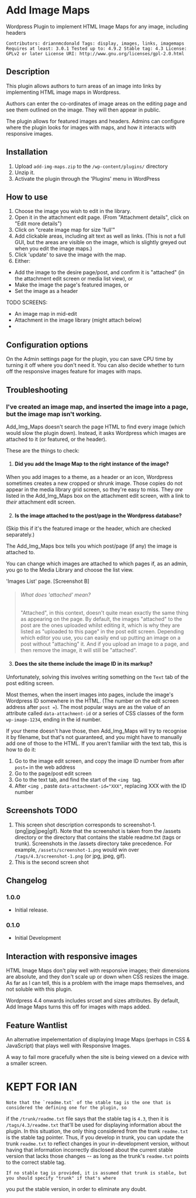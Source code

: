 # Add Image Maps ###

Wordpress Plugin to implement HTML Image Maps for any image, including headers

`Contributors: driannmcdonald
Tags: display, images, links, imagemaps
Requires at least: 3.0.1
Tested up to: 4.9.2
Stable tag: 4.3
License: GPLv2 or later
License URI: http://www.gnu.org/licenses/gpl-2.0.html
`
## Description

This plugin allows authors to turn areas of an image into links by implementing 
HTML image maps in Wordpress.

Authors can enter the co-ordinates of image areas on the editing page and see 
them outlined on the image. They will then appear in public.

The plugin allows for featured images and headers. Admins can configure where
the plugin looks for images with maps, and how it interacts with responsive
images.



## Installation 

1. Upload `add-img-maps.zip` to the `/wp-content/plugins/` directory
1. Unzip it.
1. Activate the plugin through the 'Plugins' menu in WordPress

## How to use

1. Choose the image you wish to edit in the library. 
1. Open it in the attachment edit page. (From "Attachment details", click on "Edit more details")
1. Click on "create image map for size 'full'"
1. Add clickable areas, including alt text as well as links. (This is not a full GUI, but the areas are visible on the image, which is slightly greyed out when
you edit the image maps.)
1. Click 'update' to save the image with the map.
1. Either:
  * Add the image to the desire page/post, and confirm it is "attached" (in the attachment edit screen or media list view), or
  * Make the image the page's featured images, or
  * Set the image as a header

TODO SCREENS:
* An image map in mid-edit
* Attachment in the image library (might attach below)
*   
  
  
## Configuration options

On the Admin settings page for the plugin, you can save CPU time by turning it off where you don't need it. You can also decide whether to turn off the responsive images feature for images with maps.

  ## Troubleshooting

### I've created an image map, and inserted the image into a page, but the image map isn't working.

Add_Img_Maps doesn't search the page HTML to find every image (which would slow the plugin down). Instead, it asks Wordpress which images are attached to it (or featured, or the header).

These are the things to check:

1. #### Did you add the Image Map to the right instance of the image?

When you add images to a theme, as a header or an icon, Wordpress sometimes creates a new cropped or shrunk image. Those copies do not appear in the media library grid screen, so they're easy to miss. They *are* listed in the Add_Img_Maps box on the attachment edit screen, with a link to *their* attachment edit screen.

2. #### Is the image attached to the post/page in the Wordpress database?

(Skip this if it's the featured image or the header, which are checked separately.)

The Add_Img_Maps box tells you which post/page (if any) the image is attached to. 

You can change which images are attached to which pages if, as an admin, you go to the Media Library and choose the list view.

'Images List' page. [Screenshot B]

> ###### What does 'attached' mean?
> "Attached", in this context, doesn't quite mean exactly the same thing as appearing on the page. By default, the 
> images "attached" to the post are the ones uploaded whilst editing it,
> which is why they are listed as "uploaded to this page" in 
> the post edit screen. Depending which editor you use, you can easily end up putting an image on a post without 
> "attaching" it. And if you upload an image to a page, and then remove the image, it will still be "attached".

3. #### Does the site theme include the image ID in its markup?

Unfortunately, solving this involves writing something on the `Text` tab of the post editing screen.

Most themes, when the insert images into pages, include the image's Wordpress ID somewhere in the HTML. (The number on the edit screen address after `post =`). The most popular ways are as the value of an attribute called `data-attachment-id` or a series of CSS classes of the form `wp-image-1234`, ending in the id number.

If your theme doesn't have those, then Add_Img_Maps will try to recognise it by filename, but that's not guaranteed, and you might have to manually add one of those to the HTML. If you aren't familiar with the text tab, this is how to do it:

  1. Go to the image edit screen, and copy the image ID number from after `post=` in the web address
  2. Go to the page/post edit screen
  3. Go to the text tab, and find the start of the `<img ` tag.
  4. After `<img `, paste ` data-attachment-id="XXX" `, replacing XXX with the ID number 

## Screenshots TODO 

1. This screen shot description corresponds to screenshot-1.(png|jpg|jpeg|gif). Note that the screenshot is taken from
the /assets directory or the directory that contains the stable readme.txt (tags or trunk). Screenshots in the /assets
directory take precedence. For example, `/assets/screenshot-1.png` would win over `/tags/4.3/screenshot-1.png`
(or jpg, jpeg, gif).
2. This is the second screen shot

## Changelog 

### 1.0.0 

* Initial release.

### 0.1.0

* Initial Development

## Interaction with responsive images ##

HTML Image Maps don't play well with responsive images; their dimensions are absolute, and they don't scale up or down when CSS resizes the image. As far as I can tell, this is a problem with the image maps themselves, and not soluble with this plugin.

Wordpress 4.4 onwards includes srcset and sizes attributes. By default, Add Image Maps turns this off for images with maps added.

## Feature Wantlist ##

An alternative impelementation of displaying Image Maps (perhaps in CSS & JavaScript) that plays well with Responsive Images.

A way to fail more gracefully when the site is being viewed on a device with a smaller screen.

# KEPT FOR IAN

    Note that the `readme.txt` of the stable tag is the one that is considered the defining one for the plugin, so
if the `/trunk/readme.txt` file says that the stable tag is `4.3`, then it is `/tags/4.3/readme.txt` that'll be used
for displaying information about the plugin.  In this situation, the only thing considered from the trunk `readme.txt`
is the stable tag pointer.  Thus, if you develop in trunk, you can update the trunk `readme.txt` to reflect changes in
your in-development version, without having that information incorrectly disclosed about the current stable version
that lacks those changes -- as long as the trunk's `readme.txt` points to the correct stable tag.

    If no stable tag is provided, it is assumed that trunk is stable, but you should specify "trunk" if that's where
you put the stable version, in order to eliminate any doubt.